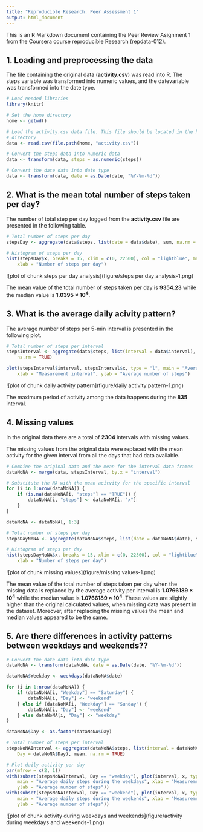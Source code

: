 ```yaml
---
title: "Reproducible Research. Peer Assessment 1"
output: html_document
---
```


This is an R Markdown document containing the Peer Review Asignment 1 from the Coursera course reproducible Research (repdata-012). 

## 1. Loading and preprocessing the data
  
The file containing the original data (**activity.csv**) was read into R. The steps variable was transformed into numeric values, and the datevariable was transformed into the date type.
  

```r
# Load needed libraries
library(knitr)

# Set the home directory
home <- getwd()

# Load the activity.csv data file. This file should be located in the home
# directory
data <- read.csv(file.path(home, "activity.csv"))

# Convert the steps data into numeric data
data <- transform(data, steps = as.numeric(steps))

# Convert the date data into date type
data <- transform(data, date = as.Date(date, "%Y-%m-%d"))
```

## 2. What is the mean total number of steps taken per day? 

The number of total step per day logged from the **activity.csv** file are presented in the following table.


```r
# Total number of steps per day
stepsDay <- aggregate(data$steps, list(date = data$date), sum, na.rm = TRUE)

# Histogram of steps per day
hist(stepsDay$x, breaks = 15, xlim = c(0, 22500), col = "lightblue", main = "Steps per day", 
    xlab = "Number of steps per day")
```

![plot of chunk steps per day analysis](figure/steps per day analysis-1.png) 
 
The mean value of the total number of steps taken per day is **9354.23** while the median value is **1.0395 &times; 10<sup>4</sup>**.
  
## 3. What is the average daily acivity pattern?
  
The average number of steps per 5-min interval is presented in the following plot.  


```r
# Total number of steps per interval
stepsInterval <- aggregate(data$steps, list(interval = data$interval), mean, 
    na.rm = TRUE)

plot(stepsInterval$interval, stepsInterval$x, type = "l", main = "Average daily steps per measurement interval", 
    xlab = "Measurement interval", ylab = "Average number of steps")
```

![plot of chunk daily activity pattern](figure/daily activity pattern-1.png) 
  
The maximum period of activity among the data happens during the **835** interval.  
  
## 4. Missing values

In the original data there are a total of **2304** intervals with missing values. 
    
The missing values from the original data were replaced with the mean activity for the given interval from all the days that had data available.


```r
# Combine the original data and the mean for the interval data frames
dataNoNA <- merge(data, stepsInterval, by.x = "interval")

# Substitute the NA with the mean acitvity for the specific interval
for (i in 1:nrow(dataNoNA)) {
    if (is.na(dataNoNA[i, "steps"] == "TRUE")) {
        dataNoNA[i, "steps"] <- dataNoNA[i, "x"]
    }
}

dataNoNA <- dataNoNA[, 1:3]

# Total number of steps per day
stepsDayNoNA <- aggregate(dataNoNA$steps, list(date = dataNoNA$date), sum, na.rm = TRUE)

# Histogram of steps per day
hist(stepsDayNoNA$x, breaks = 15, xlim = c(0, 22500), col = "lightblue", main = "Steps per day", 
    xlab = "Number of steps per day")
```

![plot of chunk missing values](figure/missing values-1.png) 
  
The mean value of the total number of steps taken per day when the missing data is replaced by the average activity per interval is **1.0766189 &times; 10<sup>4</sup>** while the median value is **1.0766189 &times; 10<sup>4</sup>**. These values are slightly higher than the original calculated values, when missing data was present in the dataset. Moreover, after replacing the missing values the mean and median values appeared to be the same.
  
## 5. Are there differences in activity patterns between weekdays and weekends??


```r
# Convert the date data into date type
dataNoNA <- transform(dataNoNA, date = as.Date(date, "%Y-%m-%d"))

dataNoNA$Weekday <- weekdays(dataNoNA$date)

for (i in 1:nrow(dataNoNA)) {
    if (dataNoNA[i, "Weekday"] == "Saturday") {
        dataNoNA[i, "Day"] <- "weekend"
    } else if (dataNoNA[i, "Weekday"] == "Sunday") {
        dataNoNA[i, "Day"] <- "weekend"
    } else dataNoNA[i, "Day"] <- "weekday"
}

dataNoNA$Day <- as.factor(dataNoNA$Day)

# Total number of steps per interval
stepsNoNAInterval <- aggregate(dataNoNA$steps, list(interval = dataNoNA$interval, 
    Day = dataNoNA$Day), mean, na.rm = TRUE)

# Plot daily activity per day
par(mfrow = c(2, 1))
with(subset(stepsNoNAInterval, Day == "weekday"), plot(interval, x, type = "l", 
    main = "Average daily steps during the weekdays", xlab = "Measurement interval", 
    ylab = "Average number of steps"))
with(subset(stepsNoNAInterval, Day == "weekend"), plot(interval, x, type = "l", 
    main = "Average daily steps during the weekends", xlab = "Measurement interval", 
    ylab = "Average number of steps"))
```

![plot of chunk activity during weekdays and weekends](figure/activity during weekdays and weekends-1.png) 
